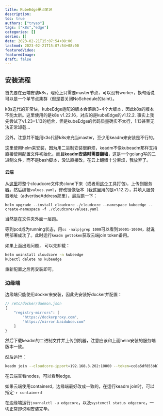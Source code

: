```yaml
---
title: KubeEdge要点笔记
description:
toc: true
authors: ["tryao"]
tags: ["k8s","edge"]
categories: []
series: []
date: 2023-02-21T15:07:54+08:00
lastmod: 2023-02-21T15:07:54+08:00
featuredVideo:
featuredImage:
draft: false
---
```


## 安装流程

首先要在云端安装k8s，理论上只需要master节点，可以没有worker，换句话说可以是一个单节点集群（但是要关闭NoSchedule的taint）。

k8s迭代的非常快，kubeEdge适配的版本会落后3~4个大版本，因此k8s的版本不能太新。这里使用的是k8s v1.22.16，对应的是kubeEdge的v1.12.2. 事实上我先尝试了v1.23+1.13的组合，但是kubeEdge的代码质量确实不太行，1.13甚至无法正常卸载…

另外，注意并不能用k3s代替k8s来充当master，至少用keadm来安装是不行的。

这里使用helm来安装，因为用二进制安装很麻烦，keadm不像kubeadm那样支持直接使用配置文件初始化，而且**keadm安装时需要翻墙**，这是一个golang写的二进制文件，而不是bash脚本，没法直接改，在云上翻墙十分麻烦，我放弃了。

#### 云端

从[这里](https://github.com/kubeedge/kubeedge/tree/master/manifests/charts)将整个cloudcore文件夹clone下来（或者用[这个](https://download-directory.github.io/)工具打包)，上传到服务器。然后编辑`values.yaml`，修改镜像版本（我这里用的是v1.12.2），并填入服务器地址（advertiseAddress那里），最后跑一下：

```
helm upgrade --install cloudcore ./cloudcore --namespace kubeedge --create-namespace -f ./cloudcore/values.yaml
```

当然是在文件夹外面一层跑。

等到pod成为running状态，用`ss -nalp|grep 1000`可以看到`10001-10004`，就说明部署成功了。此时运行`keadm gettoken`获取云端join token备用。

如果上面出现问题， 可以先卸载：

```bash
helm uninstall cloudcore -n kubeedge
kubectl delete ns kubeedge
```

重新配置之后再安装即可。

### 边缘端

边缘端只能使用docker来安装，因此先安装好docker并配置：

```js
// /etc/docker/daemon.json
{
    "registry-mirrors": [
        "https://dockerproxy.com",
		"https://mirror.baidubce.com"
    ]
}
```

然后下载keadm的二进制文件并上传到机器，注意应该和上面helm安装的服务端版本一致。

然后运行：

```bash
keadm join --cloudcore-ipport=192.168.3.202:10000 --token=cc8a5df855bb7b6a2e407f0dd9f81fa3152b4e3a25b7360871c79b4938972464.eyJhbGciOiJIUzI1NiIsInR5cCI6IkpXVCJ9.eyJleHAiOjE2Nzc0NjM1NjR9.UqJNchqPc-9SKhhQaXzcMx0HnMZ4ZL6F81RjNV-9B_A
```

在云端查看nodes，可以看到edge.

如果云端使用containerd，边缘端最好改成一致的，在运行keadm join时，可以指定`-r containerd`

在边缘端运行`journalctl -u edgecore`，以及`systemctl status edgecore`，一切正常即说明安装完毕。


